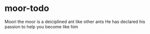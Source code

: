 # moor-todo
Moori the moor is a deiciplined ant like other ants
He has declared his passion to help you become like him

